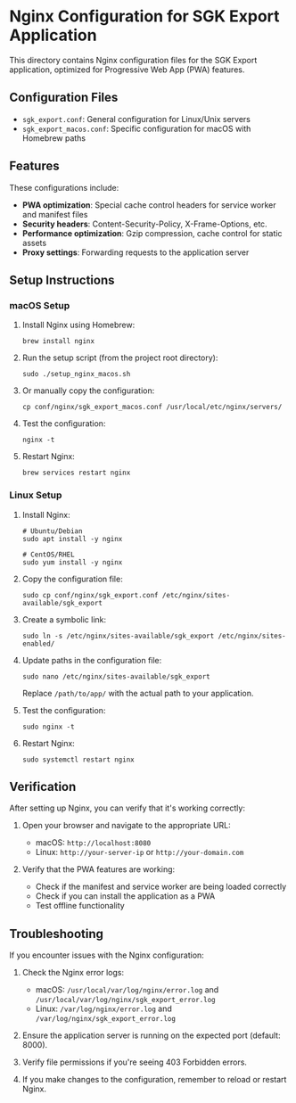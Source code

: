 # Nginx Configuration for SGK Export Application

This directory contains Nginx configuration files for the SGK Export application, optimized for Progressive Web App (PWA) features.

## Configuration Files

- `sgk_export.conf`: General configuration for Linux/Unix servers
- `sgk_export_macos.conf`: Specific configuration for macOS with Homebrew paths

## Features

These configurations include:

- **PWA optimization**: Special cache control headers for service worker and manifest files
- **Security headers**: Content-Security-Policy, X-Frame-Options, etc.
- **Performance optimization**: Gzip compression, cache control for static assets
- **Proxy settings**: Forwarding requests to the application server

## Setup Instructions

### macOS Setup

1. Install Nginx using Homebrew:
   ```
   brew install nginx
   ```

2. Run the setup script (from the project root directory):
   ```
   sudo ./setup_nginx_macos.sh
   ```

3. Or manually copy the configuration:
   ```
   cp conf/nginx/sgk_export_macos.conf /usr/local/etc/nginx/servers/
   ```

4. Test the configuration:
   ```
   nginx -t
   ```

5. Restart Nginx:
   ```
   brew services restart nginx
   ```

### Linux Setup

1. Install Nginx:
   ```
   # Ubuntu/Debian
   sudo apt install -y nginx
   
   # CentOS/RHEL
   sudo yum install -y nginx
   ```

2. Copy the configuration file:
   ```
   sudo cp conf/nginx/sgk_export.conf /etc/nginx/sites-available/sgk_export
   ```

3. Create a symbolic link:
   ```
   sudo ln -s /etc/nginx/sites-available/sgk_export /etc/nginx/sites-enabled/
   ```

4. Update paths in the configuration file:
   ```
   sudo nano /etc/nginx/sites-available/sgk_export
   ```
   Replace `/path/to/app/` with the actual path to your application.

5. Test the configuration:
   ```
   sudo nginx -t
   ```

6. Restart Nginx:
   ```
   sudo systemctl restart nginx
   ```

## Verification

After setting up Nginx, you can verify that it's working correctly:

1. Open your browser and navigate to the appropriate URL:
   - macOS: `http://localhost:8080`
   - Linux: `http://your-server-ip` or `http://your-domain.com`

2. Verify that the PWA features are working:
   - Check if the manifest and service worker are being loaded correctly
   - Check if you can install the application as a PWA
   - Test offline functionality

## Troubleshooting

If you encounter issues with the Nginx configuration:

1. Check the Nginx error logs:
   - macOS: `/usr/local/var/log/nginx/error.log` and `/usr/local/var/log/nginx/sgk_export_error.log`
   - Linux: `/var/log/nginx/error.log` and `/var/log/nginx/sgk_export_error.log`

2. Ensure the application server is running on the expected port (default: 8000).

3. Verify file permissions if you're seeing 403 Forbidden errors.

4. If you make changes to the configuration, remember to reload or restart Nginx. 